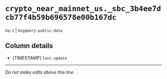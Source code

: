 # `crypto_near_mainnet_us._sbc_3b4ee7dcb77f4b59b696578e00b167dc`
`bq-1` | `bigquery-public-data`

## Column details
* [TIMESTAMP] `last_update`

-------------------------------------------------------------------------------
*Do not make edits above this line.*

